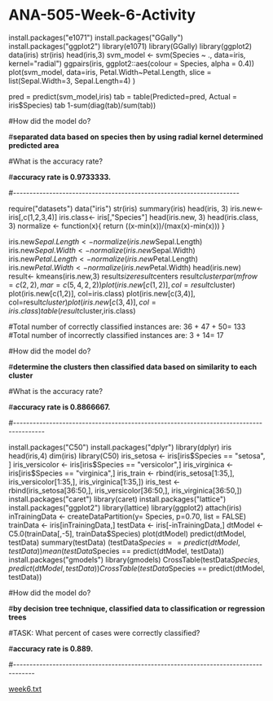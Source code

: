 # ANA-505-Week-6-Activity
install.packages("e1071")
install.packages("GGally")
install.packages("ggplot2")
library(e1071)
library(GGally)
library(ggplot2)
data(iris)
str(iris)
head(iris,3)
svm_model <- svm(Species ~ ., data=iris,
                 kernel="radial")
ggpairs(iris, ggplot2::aes(colour = Species, alpha = 0.4))
plot(svm_model, data=iris,
     Petal.Width~Petal.Length,
     slice = list(Sepal.Width=3, Sepal.Length=4) 
)

pred = predict(svm_model,iris)
tab = table(Predicted=pred, Actual = iris$Species)
tab
1-sum(diag(tab)/sum(tab))

#How did the model do?

#**separated data based on species then by using radial kernel determined predicted area**

#What is the accuracy rate?

#**accuracy rate  is 0.9733333.**

#---------------------------------------------------------------------

require("datasets")
data("iris")
str(iris)
summary(iris)
head(iris, 3)
iris.new<- iris[,c(1,2,3,4)]
iris.class<- iris[,"Species"]
head(iris.new, 3)
head(iris.class, 3)
normalize <- function(x){
  return ((x-min(x))/(max(x)-min(x)))
}

iris.new$Sepal.Length<- normalize(iris.new$Sepal.Length)
iris.new$Sepal.Width<- normalize(iris.new$Sepal.Width)
iris.new$Petal.Length<- normalize(iris.new$Petal.Length)
iris.new$Petal.Width<- normalize(iris.new$Petal.Width)
head(iris.new)
result<- kmeans(iris.new,3)
result$size 
result$centers
result$cluster
par(mfrow=c(2,2), mar=c(5,4,2,2))
plot(iris.new[c(1,2)], col=result$cluster)
plot(iris.new[c(1,2)], col=iris.class)
plot(iris.new[c(3,4)], col=result$cluster)
plot(iris.new[c(3,4)], col=iris.class)
table(result$cluster,iris.class)

#Total number of correctly classified instances are: 36 + 47 + 50= 133
#Total number of incorrectly classified instances are: 3 + 14= 17

#How did the model do?

#**determine the clusters then classified data based on similarity to each cluster**

#What is the accuracy rate?

#**accuracy rate  is 0.8866667.**

#---------------------------------------------------------------------------------------

install.packages("C50")
install.packages("dplyr")
library(dplyr)
iris
head(iris,4)
dim(iris)
library(C50)
iris_setosa <- iris[iris$Species == "setosa", ]
iris_versicolor <- iris[iris$Species == "versicolor",]
iris_virginica <- iris[iris$Species == "virginica",]
iris_train <- rbind(iris_setosa[1:35,], iris_versicolor[1:35,], iris_virginica[1:35,])
iris_test <- rbind(iris_setosa[36:50,], iris_versicolor[36:50,], iris_virginica[36:50,])
install.packages("caret")
library(caret)
install.packages("lattice")
install.packages("ggplot2")
library(lattice)
library(ggplot2)
attach(iris)
inTrainingData <- createDataPartition(y= Species, p=0.70, list = FALSE)
trainData <- iris[inTrainingData,]
testData <- iris[-inTrainingData,]
dtModel <- C5.0(trainData[,-5], trainData$Species)
plot(dtModel)
predict(dtModel, testData)
summary(testData)
(testData$Species == predict(dtModel, testData))
mean(testData$Species == predict(dtModel, testData))
install.packages("gmodels")
library(gmodels)
CrossTable(testData$Species,predict(dtModel, testData))
CrossTable(testData$Species == predict(dtModel, testData))

#How did the model do? 

#**by decision tree technique, classified data to classification or regression trees**

#TASK: What percent of cases were correctly classified?

#**accuracy rate  is 0.889.**

#------------------------------------------------------------------------------------

[week6.txt](https://github.com/MahsaKarkhaneh/ANA-505-Week-6-Activity/files/9330887/week6.txt)
